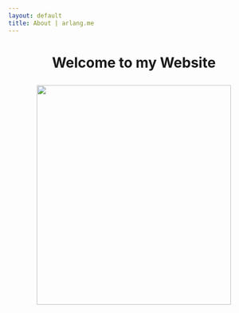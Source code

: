 ```yaml
---
layout: default
title: About | arlang.me
---
```





<h1><p align="center">
    Welcome to my Website
    </p>

<p align="center">
    <img width="390" height="440" src="https://avatars.githubusercontent.com/u/93165207?v=4">
</p>
